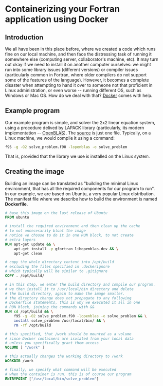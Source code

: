 # Containerizing your Fortran application using Docker

## Introduction

We all have been in this place before, where we created a code which runs fine on our local machine, and then face the distressing task of running it somewhere else (computing server, collaborator's machine, etc). It may turn out okay if we need to install it on another computer ourselves: we might run into some library issues (different versions) or compiler issues (particularly common in Fortran, where older compilers do not support some of the features of the language). However, it becomes a complete disaster when attempting to hand it over to someone not that proficient in Linux administration, or even worse -- running different OS, such as Windows or Mac OS. How do we deal with that? [Docker](https://docs.docker.com/get-started/overview/) comes with help.

## Example program

Our example program is simple, and solver the 2x2 linear equation system, using a procedure delived by LAPACK library (particularly, its modern implementation -- [OpenBLAS](https://www.openblas.net/)). The [source](https://github.com/gronki/docker-demo-fortran/blob/master/solve_problem.f90) is just one file. Typically, on a Linux machine, we would compile it using a command:

```bash
f95 -g -O2 solve_problem.f90 -lopenblas -o solve_problem
```

That is, provided that the library we use is installed on the Linux system. 

## Creating the image

Building an image can be translated as "building the minimal Linux environment, that has all the required components for our program to run". In our example, we are based on Ubuntu, a very popular Linux distribution. The manifest file where we describe how to build the environment is named **Dockerfile**. 

```Dockerfile
# base this image on the last release of Ubuntu
FROM ubuntu

# install the required environment and then clean up the cache
# to not unnecesarily bloat the image
# notice we choose to do it in one RUN block, to not create
# extra layers
RUN apt-get update && \
    apt-get install -y gfortran libopenblas-dev && \
    apt-get clean

# copy the whole directory content into /opt/build
# excluding the files specified in .dockerignore
# which typically will be similar to .gitignore
COPY . /opt/build/

# in this step, we enter the build directory and compile our program.
# we then install it to /usr/local/bin directory and delete
# the build directory, again to make the image smaller.
# the directory change does not propagate to any following
# Dockerfile statements, this is why we executed it all in one
# RUN block, joining the commands with &&
RUN cd /opt/build && \
    f95 -g -O2 solve_problem.f90 -lopenblas -o solve_problem && \
    install solve_problem /usr/local/bin/ && \
    rm -rf /opt/build

# this specified, that /work should be mounted as a volume
# since Docker containers are isolated from your local data
# unless you specifically grant them access
VOLUME [ "/work" ]

# this actually changes the working directory to /work
WORKDIR /work

# finally, we specify what command will be executed
# when the container is run. this is of course our program
ENTRYPOINT ["/usr/local/bin/solve_problem"]
```
